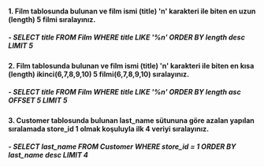 #### 1. Film tablosunda bulunan ve film ismi (title) 'n' karakteri ile biten en uzun (length) 5 filmi sıralayınız.
 ##### - SELECT title FROM Film WHERE title LIKE '%n' ORDER BY length desc LIMIT 5

#### 2. Film tablosunda bulunan ve film ismi (title) 'n' karakteri ile biten en kısa (length) ikinci(6,7,8,9,10) 5 filmi(6,7,8,9,10) sıralayınız.
 #####  - SELECT title FROM Film WHERE title LIKE '%n' ORDER BY length asc OFFSET 5 LIMIT 5
 
#### 3. Customer tablosunda bulunan last_name sütununa göre azalan yapılan sıralamada store_id 1 olmak koşuluyla ilk 4 veriyi sıralayınız.
 #####  - SELECT last_name FROM Customer WHERE store_id = 1 ORDER BY last_name desc LIMIT 4
 






